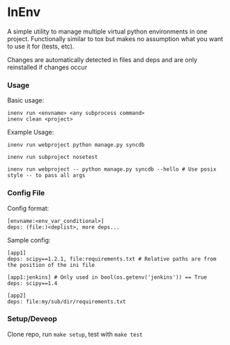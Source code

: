 # InEnv #

A simple utility to manage multiple virtual python environments in one project. Functionally similar to tox but makes no assumption what you want to use it for (tests, etc).

Changes are automatically detected in files and deps and are only reinstalled if changes occur

### Usage ###

Basic usage:

    inenv run <envname> <any subprocess command>
    inenv clean <project>

Example Usage:

    inenv run webproject python manage.py syncdb

    inenv run subproject nosetest

    inenv run webproject -- python manage.py syncdb --hello # Use posix style -- to pass all args




### Config File ###

Config format:

    [envname:<env_var_conditional>]
    deps: (file:)<deplist>, more deps...



Sample config:

    [app1]
    deps: scipy==1.2.1, file:requirements.txt # Relative paths are from the position of the ini file

    [app1:jenkins] # Only used in bool(os.getenv('jenkins')) == True
    deps: scipy==1.4

    [app2]
    deps: file:my/sub/dir/requirements.txt



### Setup/Deveop ###

Clone repo, run `make setup`, test with `make test`
